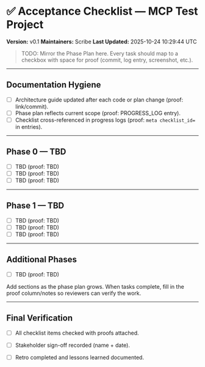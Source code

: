 # ✅ Acceptance Checklist — MCP Test Project
**Version:** v0.1
**Maintainers:** Scribe
**Last Updated:** 2025-10-24 10:29:44 UTC

> TODO: Mirror the Phase Plan here. Every task should map to a checkbox with space for proof (commit, log entry, screenshot, etc.).

---

## Documentation Hygiene
- [ ] Architecture guide updated after each code or plan change (proof: link/commit).
- [ ] Phase plan reflects current scope (proof: PROGRESS_LOG entry).
- [ ] Checklist cross-referenced in progress logs (proof: `meta checklist_id=` in entries).

---

## Phase 0 — TBD
- [ ] TBD (proof: TBD)
- [ ] TBD (proof: TBD)
- [ ] TBD (proof: TBD)

---

## Phase 1 — TBD
- [ ] TBD (proof: TBD)
- [ ] TBD (proof: TBD)
- [ ] TBD (proof: TBD)

---

## Additional Phases
- [ ] TBD (proof: TBD)

Add sections as the phase plan grows. When tasks complete, fill in the proof column/notes so reviewers can verify the work.

---

## Final Verification
- [ ] All checklist items checked with proofs attached.
- [ ] Stakeholder sign-off recorded (name + date).
- [ ] Retro completed and lessons learned documented.

